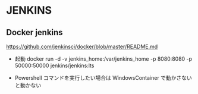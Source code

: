 # JENKINS

## Docker jenkins

<https://github.com/jenkinsci/docker/blob/master/README.md>

- 起動
  docker run -d -v jenkins_home:/var/jenkins_home -p 8080:8080 -p 50000:50000 jenkins/jenkins:lts

- Powershell コマンドを実行したい場合は WindowsContainer で動かさないと動かない
